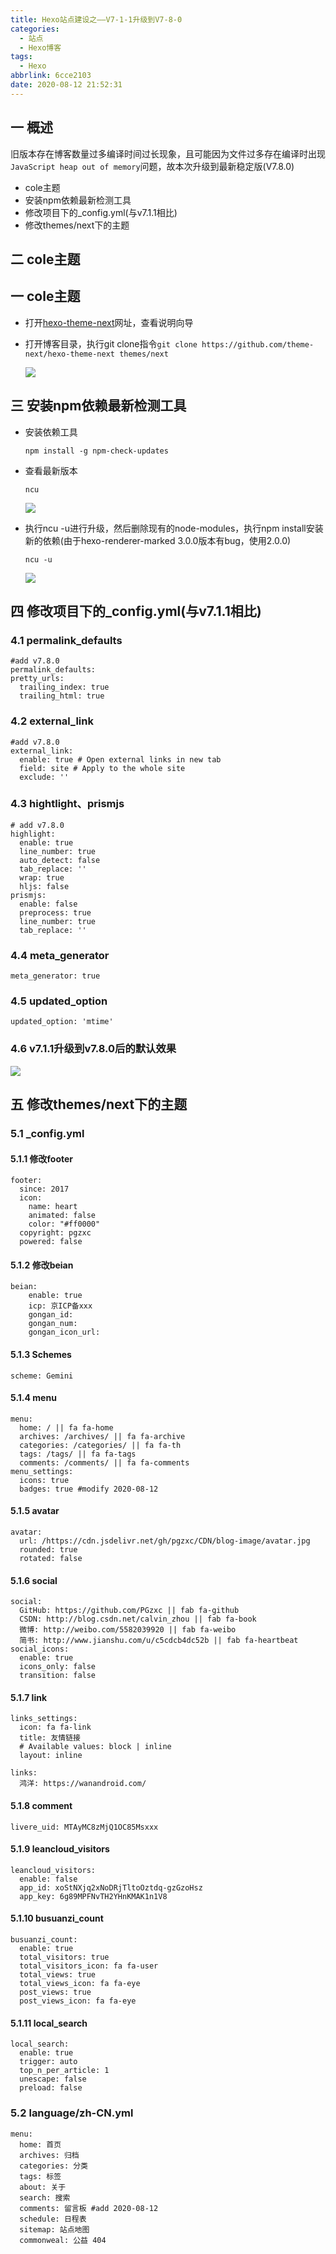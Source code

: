 ```yaml
---
title: Hexo站点建设之——V7-1-1升级到V7-8-0
categories:
  - 站点
  - Hexo博客
tags:
  - Hexo
abbrlink: 6cce2103
date: 2020-08-12 21:52:31
---
```

## 一 概述

旧版本存在博客数量过多编译时间过长现象，且可能因为文件过多存在编译时出现`JavaScript heap out of memory`问题，故本次升级到最新稳定版(V7.8.0)

* cole主题
* 安装npm依赖最新检测工具
* 修改项目下的_config.yml(与v7.1.1相比)
* 修改themes/next下的主题

<!--more-->

## 二 cole主题

## 一  cole主题

* 打开[hexo-theme-next][1]网址，查看说明向导

* 打开博客目录，执行git clone指令`git clone https://github.com/theme-next/hexo-theme-next themes/next`

  ![][1]

## 三 安装npm依赖最新检测工具

* 安装依赖工具

  ```
  npm install -g npm-check-updates
  ```

* 查看最新版本

  ```
  ncu  
  ```

  ![][2]
  
* 执行ncu -u进行升级，然后删除现有的node-modules，执行npm install安装新的依赖(由于hexo-renderer-marked 3.0.0版本有bug，使用2.0.0)

  ```
  ncu -u
  ```

  ![][3]

## 四 修改项目下的_config.yml(与v7.1.1相比)

### 4.1 permalink_defaults

```
#add v7.8.0
permalink_defaults:
pretty_urls:
  trailing_index: true 
  trailing_html: true 
```

### 4.2 external_link

```
#add v7.8.0
external_link: 
  enable: true # Open external links in new tab
  field: site # Apply to the whole site
  exclude: ''
```

### 4.3 hightlight、prismjs

```
# add v7.8.0
highlight:
  enable: true
  line_number: true
  auto_detect: false
  tab_replace: '' 
  wrap: true
  hljs: false
prismjs:  
  enable: false
  preprocess: true
  line_number: true
  tab_replace: ''
```

### 4.4 meta_generator

```
meta_generator: true  
```

### 4.5 updated_option

```
updated_option: 'mtime' 
```

### 4.6 v7.1.1升级到v7.8.0后的默认效果

![][4]



## 五 修改themes/next下的主题

### 5.1 _config.yml

#### 5.1.1 修改footer

```
footer:
  since: 2017 
  icon:
    name: heart 
    animated: false
    color: "#ff0000"
  copyright: pgzxc   
  powered: false
```

#### 5.1.2 修改beian

```
beian: 
    enable: true
    icp: 京ICP备xxx
    gongan_id:
    gongan_num:
    gongan_icon_url:
```

#### 5.1.3 Schemes

```
scheme: Gemini
```

#### 5.1.4 menu

```
menu: 
  home: / || fa fa-home
  archives: /archives/ || fa fa-archive
  categories: /categories/ || fa fa-th
  tags: /tags/ || fa fa-tags
  comments: /comments/ || fa fa-comments 
menu_settings:
  icons: true
  badges: true #modify 2020-08-12
```

#### 5.1.5 avatar

```
avatar: 
  url: /https://cdn.jsdelivr.net/gh/pgzxc/CDN/blog-image/avatar.jpg
  rounded: true
  rotated: false
```

#### 5.1.6 social

```
social:
  GitHub: https://github.com/PGzxc || fab fa-github
  CSDN: http://blog.csdn.net/calvin_zhou || fab fa-book
  微博: http://weibo.com/5582039920 || fab fa-weibo
  简书: http://www.jianshu.com/u/c5cdcb4dc52b || fab fa-heartbeat
social_icons:
  enable: true
  icons_only: false
  transition: false
```

#### 5.1.7 link

```
links_settings:
  icon: fa fa-link
  title: 友情链接
  # Available values: block | inline
  layout: inline

links:
  鸿洋: https://wanandroid.com/
```

#### 5.1.8 comment

```
livere_uid: MTAyMC8zMjQ1OC85Msxxx
```

#### 5.1.9 leancloud_visitors

```
leancloud_visitors: 
  enable: false
  app_id: xoStNXjq2xNoDRjTltoOztdq-gzGzoHsz
  app_key: 6g89MPFNvTH2YHnKMAK1n1V8
```

#### 5.1.10 busuanzi_count

```
busuanzi_count:
  enable: true
  total_visitors: true
  total_visitors_icon: fa fa-user
  total_views: true
  total_views_icon: fa fa-eye
  post_views: true
  post_views_icon: fa fa-eye
```

#### 5.1.11 local_search

```
local_search: 
  enable: true
  trigger: auto
  top_n_per_article: 1
  unescape: false
  preload: false
```

### 5.2 language/zh-CN.yml

```
menu:  
  home: 首页
  archives: 归档
  categories: 分类
  tags: 标签
  about: 关于
  search: 搜索
  comments: 留言板 #add 2020-08-12
  schedule: 日程表
  sitemap: 站点地图
  commonweal: 公益 404
```



[1]:https://cdn.jsdelivr.net/gh/pgzxc/CDN/blog-image/hexo-git-clone-v780.png
[2]:https://cdn.jsdelivr.net/gh/pgzxc/CDN/blog-image/hexo-ncu.png
[3]:https://cdn.jsdelivr.net/gh/pgzxc/CDN/blog-image/hexo-ncu-u.png
[4]:https://cdn.jsdelivr.net/gh/pgzxc/CDN/blog-image/hexo-update-v78-default.png



[21]:https://github.com/theme-next/hexo-theme-next